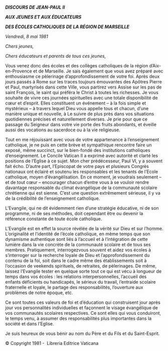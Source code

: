 ***DISCOURS DE JEAN-PAUL II***

***AUX JEUNES ET AUX ÉDUCATEURS***

***DES ÉCOLES CATHOLIQUES*** ***DE LA RÉGION DE MARSEILLE***

*Vendredi, 8 mai 1981*

*Chers jeunes,*

*Chers éducateurs et parents de tous ces jeunes,*

Vous venez donc des écoles et des collèges catholiques de la région d’Aix-en-Provence et de Marseille. Je sais également que vous avez préparé avec enthousiasme ce pèlerinage d’approfondissement de votre foi. Après deux jours passés à Rome sur les traces toujours émouvantes des Apôtres Pierre et Paul, martyrisés dans cette Ville, vous partirez vers Assise sur les pas de saint François, le saint qui préféra le Christ à toutes les richesses. Je vous souhaite de vivre ces journées spirituelles avec une totale disponibilité de cœur et d’esprit. Elles constituent un événement – à la fois simple et mystérieux – à travers lequel Dieu vous appelle tous et chacun, d’une manière unique et nouvelle, à Le suivre de plus près dans vos situations quotidiennes précises et naturellement diverses. Je prie pour que ce passage du Seigneur dans votre vie porte des fruits abondants, et éveille aussi des vocations au sacerdoce ou à la vie religieuse.

Tout en me réjouissant avec vous de votre appartenance à l’enseignement catholique, je ne puis en cette brève et sympathique rencontre faire un exposé, même succinct, sur le bien-fondé des institutions catholiques d’enseignement. Le Concile Vatican II a exprimé avec autorité et clarté les positions de l’Eglise à ce sujet. Mon cher prédécesseur, Paul VI, y a souvent fait écho. D’autre part, l’Episcopat de votre pays et plusieurs Congrès nationaux ont éclairé et soutenu les responsables et les tenants de l’Ecole catholique, moyen d’évangélisation. En ce moment, je voudrais seulement – et de tout cœur – encourager chacun d’entre vous à se vouloir rendre davantage responsable du climat évangélique de la communauté scolaire chrétienne qui est sienne. C’est une question extrêmement sérieuse, il y va de la crédibilité de l’enseignement catholique.

L’Evangile, qui ne dit évidemment rien d’une stratégie éducative, ni de son programme, ni de ses méthodes, doit cependant être ou devenir la référence constante de toute école catholique.

L’Evangile est en effet la source révélée de la vérité sur Dieu et sur l’homme. L’originalité et l’identité de l’école catholique, en même temps que son dynamisme authentique sont liés à l’accueil et à l’intégration de cette lumière dans la vie concrète de la communauté scolaire et de tous ses membres. Pratiquement, interrogezvous souvent et aidez vos écoles à s’interroger sur la recherche loyale de Dieu et l’approfondissement du contenu de la foi, soit dans le cadre même des établissements soit à l’occasion de veekends spirituels, de retraites, de pèlerinages. De même, laissez l’Evangile tester en quelque sorte tout ce qui est vécu à longueur de temps dans vos écoles : les relations interpersonnelles, l’accueil des enfants déficients ou handicapés, le sérieux du travail, l’entraide scolaire fraternelle et loyale, le partage des responsabilités, l’ouverture aux problèmes de notre époque, etc.

Ce sont toutes ces valeurs de foi et d’éducation qui construisent jour après jour vos personnalités individuelles et façonnent le visage évangélique de vos communautés scolaires respectives. Ce sont elles qui vous conduiront, le temps venu, à assumer des responsabilités plus importantes dans la société et dans l’Eglise.

Je suis heureux de vous bénir au nom du Père et du Fils et du Saint-Esprit.

© Copyright 1981 -  Libreria Editrice Vaticana